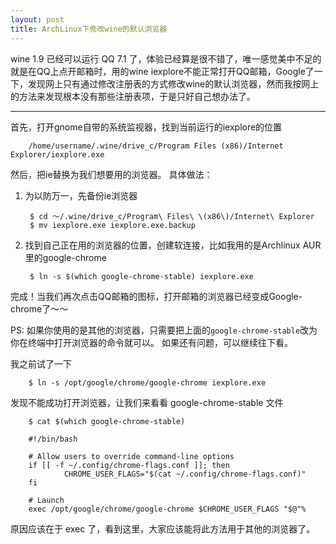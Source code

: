 ```yaml
---
layout: post
title: ArchLinux下修改wine的默认浏览器
---
```


wine 1.9 已经可以运行 QQ 7.1 了，体验已经算是很不错了，唯一感觉美中不足的就是在QQ上点开邮箱时，用的wine iexplore不能正常打开QQ邮箱，Google了一下，发现网上只有通过修改注册表的方式修改wine的默认浏览器，然而我按网上的方法来发现根本没有那些注册表项，于是只好自己想办法了。

--------

首先，打开gnome自带的系统监视器，找到当前运行的iexplore的位置

        /home/username/.wine/drive_c/Program Files (x86)/Internet Explorer/iexplore.exe

然后，把ie替换为我们想要用的浏览器。
具体做法：
1. 为以防万一，先备份ie浏览器

        $ cd ～/.wine/drive_c/Program\ Files\ \(x86\)/Internet\ Explorer
        $ mv iexplore.exe iexplore.exe.backup

2. 找到自己正在用的浏览器的位置，创建软连接，比如我用的是Archlinux AUR里的google-chrome

        $ ln -s $(which google-chrome-stable) iexplore.exe

完成！当我们再次点击QQ邮箱的图标，打开邮箱的浏览器已经变成Google-chrome了～～


PS: 如果你使用的是其他的浏览器，只需要把上面的`google-chrome-stable`改为你在终端中打开浏览器的命令就可以。
如果还有问题，可以继续往下看。

我之前试了一下

        $ ln -s /opt/google/chrome/google-chrome iexplore.exe

发现不能成功打开浏览器，让我们来看看 google-chrome-stable 文件

        $ cat $(which google-chrome-stable)

        #!/bin/bash

        # Allow users to override command-line options
        if [[ -f ~/.config/chrome-flags.conf ]]; then
                CHROME_USER_FLAGS="$(cat ~/.config/chrome-flags.conf)"
        fi

        # Launch
        exec /opt/google/chrome/google-chrome $CHROME_USER_FLAGS "$@"%

原因应该在于 exec 了，看到这里，大家应该能将此方法用于其他的浏览器了。
